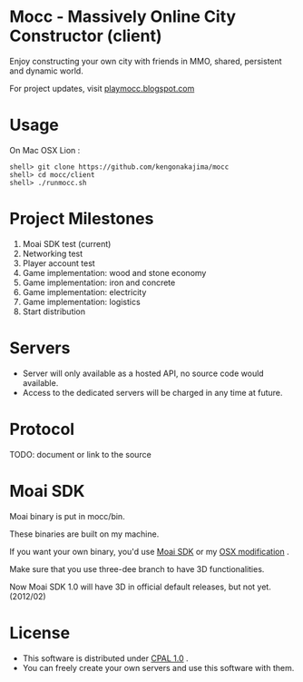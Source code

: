 Mocc - Massively Online City Constructor (client)
====
Enjoy constructing your own city with friends 
in MMO, shared, persistent and dynamic world.

For project updates, visit <a href="http://playmocc.blogspot.com/">playmocc.blogspot.com</a>


Usage
====
On Mac OSX Lion : 

    shell> git clone https://github.com/kengonakajima/mocc
    shell> cd mocc/client
    shell> ./runmocc.sh
 

Project Milestones
====
 1. Moai SDK test  (current)
 2. Networking test
 3. Player account test
 4. Game implementation: wood and stone economy
 5. Game implementation: iron and concrete 
 6. Game implementation: electricity 
 7. Game implementation: logistics 
 8. Start distribution 




Servers
====
 - Server will only available as a hosted API, no source code would available.
 - Access to the dedicated servers will be charged in any time at future.

Protocol
====
TODO: document or link to the source


Moai SDK
====
Moai binary is put in mocc/bin. 

These binaries are built on my machine.

If you want your own binary, you'd use [Moai SDK](https://github.com/moai/moai-dev)
or my [OSX modification](https://github.com/kengonakajima/moai-dev) .

Make sure that you use three-dee branch to have 3D functionalities.

Now Moai SDK 1.0 will have 3D in official default releases, but not yet.(2012/02)
 

License
====
 - This software is distributed under [CPAL 1.0](http://opensource.org/licenses/cpal_1.0) .
 - You can freely create your own servers and use this software with them.


